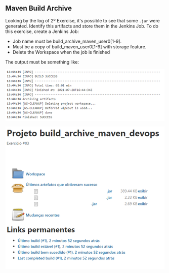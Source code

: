 ## Maven Build Archive

Looking by the log of 2º Exercise, it's possible to see that some ```.jar``` were generated. Identify this artifacts and store them in the Jenkins Job.
To do this exercise, create a Jenkins Job:
  * Job name must be build_archive_maven_user0[1-9].
  * Must be a copy of build_maven_user0[1-9] with storage feature.
  * Delete the Workspace when the job is finished

The output must be something like:

![ex3_output](../images/ex3_output.png)


![ex3_artifacts](../images/ex3_artifacts.png)

